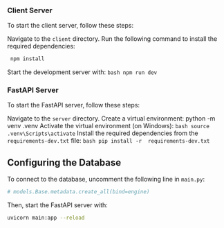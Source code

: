### Client Server

To start the client server, follow these steps:

   Navigate to the `client` directory.
   Run the following command to install the required dependencies:
   ```bash
    npm install
   ```
   Start the development server with: ```bash npm run dev```

### FastAPI Server

To start the FastAPI server, follow these steps:

   Navigate to the `server` directory.
   Create a virtual environment: <bash>python -m venv .venv</bash>
   Activate the virtual environment (on Windows): ```bash
    source .venv\Scripts\activate```
   Install the required dependencies from the `requirements-dev.txt` file: ```bash
    pip install -r 
requirements-dev.txt```

**Configuring the Database**
---------------------------

To connect to the database, uncomment the following line in `main.py`:
```python
# models.Base.metadata.create_all(bind=engine)
```

Then, start the FastAPI server with:
```bash
uvicorn main:app --reload
```
